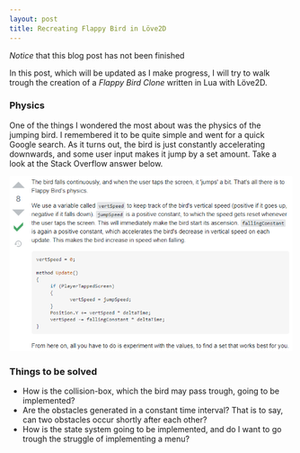 ```yaml
---
layout: post
title: Recreating Flappy Bird in Löve2D
---
```


*Notice* that this blog post has not been finished

In this post, which will be updated as I make progress, I will try to walk trough the creation of a *Flappy Bird Clone* written in Lua with Löve2D.

### Physics

One of the things I wondered the most about was the physics of the jumping
bird. I remembered it to be quite simple and went for a quick Google search. As
it turns out, the bird is just constantly accelerating downwards, and some user
input makes it jump by a set amount. Take a look at the Stack Overflow answer
below. 

![Flappy Bird physics](/images/2020-FlappyBird/birdphys.png)

### Things to be solved

* How is the collision-box, which the bird may pass trough, going to be
  implemented?
* Are the obstacles generated in a constant time interval? That is to say, can
  two obstacles occur shortly after each other?
* How is the state system going to be implemented, and do I want to go trough
  the struggle of implementing a menu?
